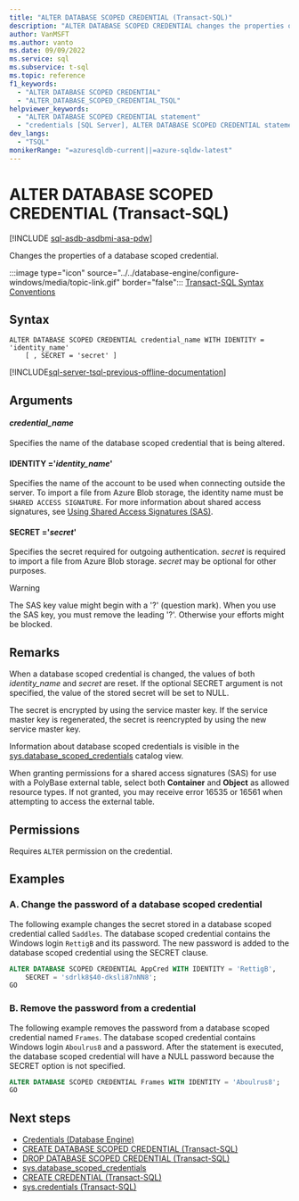 ```yaml
---
title: "ALTER DATABASE SCOPED CREDENTIAL (Transact-SQL)"
description: "ALTER DATABASE SCOPED CREDENTIAL changes the properties of a database scoped credential."
author: VanMSFT
ms.author: vanto
ms.date: 09/09/2022
ms.service: sql
ms.subservice: t-sql
ms.topic: reference
f1_keywords:
  - "ALTER DATABASE SCOPED CREDENTIAL"
  - "ALTER_DATABASE_SCOPED_CREDENTIAL_TSQL"
helpviewer_keywords:
  - "ALTER DATABASE SCOPED CREDENTIAL statement"
  - "credentials [SQL Server], ALTER DATABASE SCOPED CREDENTIAL statement"
dev_langs:
  - "TSQL"
monikerRange: "=azuresqldb-current||=azure-sqldw-latest"
---
```

# ALTER DATABASE SCOPED CREDENTIAL (Transact-SQL)

[!INCLUDE [sql-asdb-asdbmi-asa-pdw](../../includes/applies-to-version/sql-asdb-asdbmi-asa-pdw.md)]

  Changes the properties of a database scoped credential.

 :::image type="icon" source="../../database-engine/configure-windows/media/topic-link.gif" border="false"::: [Transact-SQL Syntax Conventions](../../t-sql/language-elements/transact-sql-syntax-conventions-transact-sql.md)

## Syntax

```syntaxsql
ALTER DATABASE SCOPED CREDENTIAL credential_name WITH IDENTITY = 'identity_name'
    [ , SECRET = 'secret' ]
```

[!INCLUDE[sql-server-tsql-previous-offline-documentation](../../includes/sql-server-tsql-previous-offline-documentation.md)]

## Arguments

#### *credential_name*

 Specifies the name of the database scoped credential that is being altered.

#### IDENTITY ='*identity_name*'

 Specifies the name of the account to be used when connecting outside the server. To import a file from Azure Blob storage, the identity name must be `SHARED ACCESS SIGNATURE`.  For more information about shared access signatures, see [Using Shared Access Signatures (SAS)](/azure/storage/storage-dotnet-shared-access-signature-part-1).

#### SECRET ='*secret*'

 Specifies the secret required for outgoing authentication. *secret* is required to import a file from Azure Blob storage. *secret* may be optional for other purposes.

> [!WARNING]  
>  The SAS key value might begin with a '?' (question mark). When you use the SAS key, you must remove the leading '?'. Otherwise your efforts might be blocked.

## Remarks

 When a database scoped credential is changed, the values of both *identity_name* and *secret* are reset. If the optional SECRET argument is not specified, the value of the stored secret will be set to NULL.

 The secret is encrypted by using the service master key. If the service master key is regenerated, the secret is reencrypted by using the new service master key.

 Information about database scoped credentials is visible in the [sys.database_scoped_credentials](../../relational-databases/system-catalog-views/sys-database-scoped-credentials-transact-sql.md) catalog view.

 When granting permissions for a shared access signatures (SAS) for use with a PolyBase external table, select both **Container** and **Object** as allowed resource types. If not granted, you may receive error 16535 or 16561 when attempting to access the external table.


## Permissions

 Requires `ALTER` permission on the credential.

## Examples

### A. Change the password of a database scoped credential

 The following example changes the secret stored in a database scoped credential called `Saddles`. The database scoped credential contains the Windows login `RettigB` and its password. The new password is added to the database scoped credential using the SECRET clause.

```sql
ALTER DATABASE SCOPED CREDENTIAL AppCred WITH IDENTITY = 'RettigB',
    SECRET = 'sdrlk8$40-dksli87nNN8';
GO
```

### B. Remove the password from a credential

 The following example removes the password from a database scoped credential named `Frames`. The database scoped credential contains Windows login `Aboulrus8` and a password. After the statement is executed, the database scoped credential will have a NULL password because the SECRET option is not specified.

```sql
ALTER DATABASE SCOPED CREDENTIAL Frames WITH IDENTITY = 'Aboulrus8';
GO
```

## Next steps

- [Credentials &#40;Database Engine&#41;](../../relational-databases/security/authentication-access/credentials-database-engine.md)
- [CREATE DATABASE SCOPED CREDENTIAL (Transact-SQL)](../../t-sql/statements/create-database-scoped-credential-transact-sql.md)
- [DROP DATABASE SCOPED CREDENTIAL (Transact-SQL)](../../t-sql/statements/drop-database-scoped-credential-transact-sql.md)
- [sys.database_scoped_credentials](../../relational-databases/system-catalog-views/sys-database-scoped-credentials-transact-sql.md)
- [CREATE CREDENTIAL (Transact-SQL)](../../t-sql/statements/create-credential-transact-sql.md)
- [sys.credentials (Transact-SQL)](../../relational-databases/system-catalog-views/sys-credentials-transact-sql.md)
